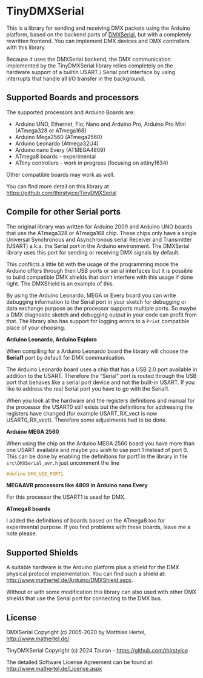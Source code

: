 # TinyDMXSerial

This is a library for sending and receiving DMX packets using the Arduino platform, based on the backend parts of [DMXSerial](http://www.mathertel.de/Arduino/DMXSerial.aspx), but with a completely rewritten frontend.
You can implement DMX devices and DMX controllers with this library.

Because it uses the DMXSerial backend, the DMX communication implemented by the TinyDMXSerial library relies completely on the hardware support of a builtin USART / Serial port interface by using interrupts that handle all I/O transfer in the background.


## Supported Boards and processors

The supported processors and Arduino Boards are:
* Arduino UNO, Ethernet, Fio, Nano and Arduino Pro, Arduino Pro Mini (ATmega328 or ATmega168)
* Arduino Mega2560 (ATmega2560)
* Arduino Leonardo (Atmega32U4)
* Arduino nano Every (ATMEGA4809)
* ATmega8 boards - experimental
* ATtiny controllers - work in progress (focusing on attiny1634)

Other compatible boards may work as well.

You can find more detail on this library at https://github.com/thirstyice/TinyDMXSerial


## Compile for other Serial ports

The original library was written for Arduino 2009 and Arduino UNO boards that use the ATmega328 or ATmega168 chip.
These chips only have a single Universal Synchronous and Asynchronous serial Receiver and Transmitter (USART) a.k.a. the Serial port in the Arduino environment.
The DMXSerial library uses this port for sending or receiving DMX signals by default.

This conflicts a little bit with the usage of the programming mode the Arduino offers through then USB ports or serial interfaces but it is possible to build compatible DMX shields that don’t interfere with this usage if done right. The DMXShield is an example of this.

By using the Arduino Leonardo, MEGA or Every board you can write debugging information to the Serial port in your sketch for debugging or data exchange purpose as the processor supports multiple ports.
So maybe a DMX diagnostic sketch and debugging output in your code can profit from that.
The library also has support for logging errors to a `Print` compatible place of your choosing.

**Arduino Leonardo, Arduino Esplora**

When compiling for a Arduino Leonardo board the library will choose the **Serial1** port by default for DMX communication.

The Arduino Leonardo board uses a chip that has a USB 2.0 port available in addition to the USART. Therefore the “Serial” port is routed through the USB port that behaves like a serial port device and not the built-in USART. If you like to address the real Serial port you have to go with the Serial1.

When you look at the hardware and the registers definitions and manual for the processor the USART0 still exists but the definitions for addressing the registers have changed
(for example USART_RX_vect is now USART0_RX_vect). Therefore some adjustments had to be done.


**Arduino MEGA 2560**

When using the chip on the Arduino MEGA 2560 board you have more than one USART available and maybe you wish to use port 1 instead of port 0.
This can be done by enabling the definitions for port1 in the library in file `src\DMXSerial_avr.h` just uncomment the line

```CPP
#define DMX_USE_PORT1
```

**MEGAAVR processors like 4809 in Arduino nano Every**

For this processor the USART1 is used for DMX.


**ATmega8 boards**

I added the definitions of boards based on the ATmega8 too for experimental purpose. If you find problems with these boards, leave me a note please.



## Supported Shields

A suitable hardware is the Arduino platform plus a shield for the DMX physical protocol implementation.
You can find such a shield at: http://www.mathertel.de/Arduino/DMXShield.aspx.

Without or with some modification this library can also used with other DMX shields
that use the Serial port for connecting to the DMX bus.


## License

DMXSerial Copyright (c) 2005-2020 by Matthias Hertel,  http://www.mathertel.de/

TinyDMXSerial Copyright (c) 2024 Tauran - https://github.com/thirstyice

The detailed Software License Agreement can be found at: http://www.mathertel.de/License.aspx
